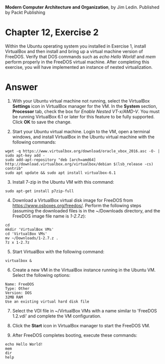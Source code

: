 __Modern Computer Architecture and Organization__, by Jim Ledin. Published by Packt Publishing
# Chapter 12, Exercise 2

Within the Ubuntu operating system you installed in Exercise 1, install VirtualBox and then install and bring up a virtual machine version of FreeDOS. Verify that DOS commands such as *echo Hello World!* and *mem* perform properly in the FreeDOS virtual machine. After completing this exercise, you will have implemented an instance of nested virtualization.

# Answer
1. With your Ubuntu virtual machine not running, select the VirtualBox **Settings** icon in VirtualBox manager for the VM. In the **System** section, **Processor** tab, check the box for *Enable Nested VT-x/AMD-V*. You must be running VirtualBox 6.1 or later for this feature to be fully supported. Click **OK** to save the change.

2. Start your Ubuntu virtual machine. Login to the VM, open a terminal windows, and install VirtualBox in the Ubuntu virtual machine with the following commands:

```
wget -q https://www.virtualbox.org/download/oracle_vbox_2016.asc -O- | sudo apt-key add -
sudo add-apt-repository "deb [arch=amd64] http://download.virtualbox.org/virtualbox/debian $(lsb_release -cs) contrib"
sudo apt update && sudo apt install virtualbox-6.1
```

3. Install 7-zip in the Ubuntu VM with this command:
```
sudo apt-get install p7zip-full
```

4. Download a VirtualBox virtual disk image for FreeDOS from https://www.osboxes.org/freedos/. Perform the following steps (assuming the downloaded files is in the ~/Downloads directory, and the FreeDOS image file name is *1-2.7.z*):
```
cd
mkdir 'VirtualBox VMs'
cd 'VirtualBox VMs'
mv ~/Downloads/1-2.7.z .
7z x 1-2.7z
```

5. Start VirtualBox with the following command:
```
virtualbox &
```

6. Create a new VM in the VirtualBox instance running in the Ubuntu VM. Select the following options:
```
Name: FreeDOS
Type: Other
Version: DOS
32MB RAM
Use an existing virtual hard disk file
```

7. Select the VDI file in ~/VirtualBox VMs with a name similar to 'FreeDOS 1.2.vdi' and complete the VM configuration.

8. Click the **Start** icon in VirtualBox manager to start the FreeDOS VM.

9. After FreeDOS completes booting, execute these commands:
```
echo Hello World!
mem
dir
help
```
